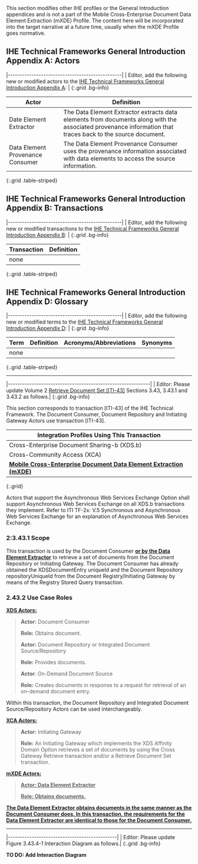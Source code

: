 <div markdown="1" class="stu-note">
This section modifies other IHE profiles or the General Introduction appendices and is not a part of the Mobile Cross-Enterprise Document Data Element Extraction (mXDE) Profile. The content here will be incorporated into the target narrative at a future time, usually when the mXDE Profile goes normative.
</div>

## IHE Technical Frameworks General Introduction Appendix A: Actors

|------------------------------------------------|
| Editor, add the following new or modified actors to the [IHE Technical Frameworks General Introduction Appendix A](https://profiles.ihe.net/GeneralIntro/ch-A.html): |
{:.grid .bg-info}

| Actor                         | Definition                                                                                |
| ----------------------------- | ------------------------------------------------------------------------------------------|
|Date Element Extractor | The Data Element Extractor extracts data elements from documents along with the associated provenance information that traces back to the source document. |
|Data Element Provenance Consumer | The Data Element Provenance Consumer uses the provenance information associated with data elements to access the source information. |
{:.grid .table-striped}

## IHE Technical Frameworks General Introduction Appendix B: Transactions

|------------------------------------------------|
| Editor, add the following new or modified transactions to the [IHE Technical Frameworks General Introduction Appendix B](https://profiles.ihe.net/GeneralIntro/ch-B.html): |
{:.grid .bg-info}


| Transaction                    | Definition                                                                              |
| ------------------------------ | --------------------------------------------------------------------------------------- |
| none |  |
{:.grid .table-striped}

## IHE Technical Frameworks General Introduction Appendix D: Glossary

|------------------------------------------------|
| Editor, add the following new or modified terms to the [IHE Technical Frameworks General Introduction Appendix D](https://profiles.ihe.net/GeneralIntro/ch-D.html): |
{:.grid .bg-info}

| Term                         | Definition                                                    | Acronyms/Abbreviations | Synonyms    |
| ---------------------------- | --------------------------------------------------------------| -----------------------| ------------|
| none |  |
{:.grid .table-striped}


---

|------------------------------------------------------------|
| Editor: Please update Volume 2 [Retrieve Document Set \[ITI-43\]](https://profiles.ihe.net/ITI/TF/Volume2/ITI-43.html) Sections 3.43, 3.43.1 and 3.43.2 as follows.|
{:.grid .bg-info}

This section corresponds to transaction \[ITI-43\] of the IHE Technical
Framework. The Document Consumer, Document Repository and Initiating
Gateway Actors use transaction \[ITI-43\].

| Integration Profiles Using This Transaction                                |
|----------------------------------------------------------------------------|
| Cross-Enterprise Document Sharing-b (XDS.b)                                |
| Cross-Community Access (XCA)                                               |
| **<u>Mobile Cross-Enterprise Document Data Element Extraction (mXDE)</u>** |
{:.grid}

Actors that support the Asynchronous Web Services Exchange Option shall
support Asynchronous Web Services Exchange on all XDS.b transactions
they implement. Refer to ITI TF-2x: V.5 Synchronous and Asynchronous Web
Services Exchange for an explanation of Asynchronous Web Services
Exchange.

### 2:3.43.1 Scope

This transaction is used by the Document Consumer **<u>or by the Data Element Extractor</u>** to retrieve a set of documents from the Document
Repository or Initiating Gateway. The Document Consumer has already
obtained the XDSDocumentEntry uniqueId and the Document Repository
repositoryUniqueId from the Document Registry/Initiating Gateway by
means of the Registry Stored Query transaction.

### 2.43.2 Use Case Roles

**<u>XDS Actors:</u>**

> **Actor:** Document Consumer
>
> **Role:** Obtains document.
>
> **Actor:** Document Repository or Integrated Document
> Source/Repository
>
> **Role:** Provides documents.
>
> **Actor**: On-Demand Document Source
>
> **Role:** Creates documents in response to a request for retrieval of
> an on-demand document entry.

Within this transaction, the Document Repository and Integrated Document
Source/Repository Actors can be used interchangeably.

**<u>XCA Actors:</u>**

> **Actor:** Initiating Gateway
>
> **Role:** An Initiating Gateway which implements the XDS Affinity
> Domain Option retrieves a set of documents by using the Cross Gateway
> Retrieve transaction and/or a Retrieve Document Set transaction.

**<u>mXDE Actors:</u>**

> **<u>Actor: Data Element Extractor</u>**
>
> **<u>Role: Obtains documents.</u>**

**<u>The Data Element Extractor obtains documents in the same manner as
the Document Consumer does. In this transaction, the requirements for
the Data Element Extractor are identical to those for the Document
Consumer.</u>**

---

|----------------------------------------------|
| Editor: Please update Figure 3.43.4-1 Interaction Diagram as follows.|
{:.grid .bg-info}

**TO DO: Add Interaction Diagram**
